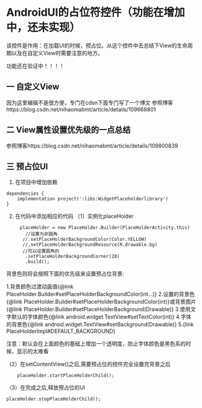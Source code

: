 # AndroidUI的占位符控件（功能在增加中，还未实现）
该控件是作用：在加载UI的时候，预占位。从这个控件中去总结下View的生命周期以及在自定义View时需要注意的地方。

功能还在验证中！！！！

##  一  自定义View
因为这里编辑不是很方便，专门在cdsn下面专门写了一个博文
参照博客https://blog.csdn.net/nihaomabmt/article/details/109668801
## 二  View属性设置优先级的一点总结
参照博客https://blog.csdn.net/nihaomabmt/article/details/109800839

## 三 预占位UI
1. 在项目中增加依赖
```
dependencies {
    implementation project(':libs:WidgetPlaceholderlibrary')
}
```
2. 在代码中添加相应的代码
 （1）实例化placeHolder
 ```
      placeHolder = new PlaceHolder.Builder(PlaceHolderActivity.this)
        //设置为非圆角
       //.setPlaceHolderBackgroundColor(Color.YELLOW)
       //.setPlaceHolderBackgroundResource(R.drawable.bg)
       //可以设置圆角的
        .setPlaceHolderBackgroundCorner(20)
        .build();
  ```
  
  背景色则将会按照下面的优先级来设置预占位背景:

1.背景颜色过渡动画值{@link PlaceHolder.Builder#setPlaceHolderBackgroundColor(int...)}
2.设置的背景色{@link PlaceHolder.Builder#setPlaceHolderBackgroundColor(int)}或背景图片{@link PlaceHolder.Builder#setPlaceHolderBackground(Drawable)}
3.使用文字默认的字体颜色{@link android.widget.TextView#setTextColor(int)}
4.字体的背景色{@link android.widget.TextView#setBackground(Drawable)}
5.{link PlaceHolderImpl#DEFAULT_BACKGROUND}

注意：默认会在上面颜色的基础上增加一个透明度，防止字体颜色是黑色系的时候，显示的太难看
   
 （2）在setContentView()之后,需要预占位的控件完全设置完背景之后
  ```
      placeHolder.startPlaceHolderChild();
   ```
  （3）在完成之后,释放预占位的UI
  ```
  placeHolder.stopPlaceHolderChild();
  ```
